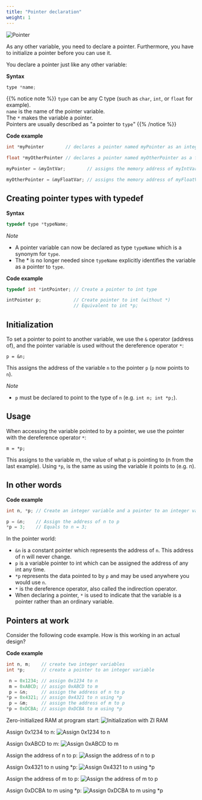 ```yaml
---
title: "Pointer declaration"
weight: 1
---
```


![Pointer](../../img/pointer_intro.png)


As any other variable, you need to declare a pointer. Furthermore, you have to initialize a pointer before you can use it.

You declare a pointer just like any other variable:

**Syntax**

```c
type *name;
```

{{% notice note %}}
`type` can be any C type (such as `char`, `int`, or `float` for example).  
`name` is the name of the pointer variable.  
The `*` makes the variable a pointer.  
Pointers are usually described as "a pointer to `type`"
{{% /notice %}}

**Code example**

```c
int *myPointer        // declares a pointer named myPointer as an integer type

float *myOtherPointer // declares a pointer named myOtherPointer as a float type

myPointer = &myIntVar;        // assigns the memory address of myIntVar to myPointer

myOtherPointer = &myFloatVar; // assigns the memory address of myFloatVar to myOtherPointer
```

## Creating pointer types with typedef

**Syntax**

```c
typedef type *typeName;
```

*Note*

- A pointer variable can now be declared as type `typeName` which is a synonym for `type`.
- The * is no longer needed since `typeName` explicitly identifies the variable as a pointer to `type`.

**Code example**

```c
typedef int *intPointer; // Create a pointer to int type

intPointer p;            // Create pointer to int (without *)
                         // Equivalent to int *p;
```

## Initialization

To set a pointer to point to another variable, we use the `&` operator (address of), and the pointer variable is used
without the dereference operator `*`:

`p = &n;`

This assigns the address of the variable `n` to the pointer `p` (`p` now points to `n`).

*Note*

- `p` must be declared to point to the type of `n` (e.g. `int n; int *p;`).

## Usage

When accessing the variable pointed to by a pointer, we use the pointer with the dereference operator `*`:

`m = *p;`

This assigns to the variable m, the value of what p is pointing to (n from the last example). Using `*p`, is the same as using the variable it points to (e.g. n).

## In other words

**Code example**

```c
int n, *p; // Create an integer variable and a pointer to an integer variable

p = &n;    // Assign the address of n to p
*p = 3;    // Equals to n = 3;
```

In the pointer world:
- `&n` is a constant pointer which represents the address of `n`. This address of n will never change.
- `p` is a variable pointer to int which can be assigned the address of any int any time.
- `*p` represents the data pointed to by `p` and may be used anywhere you would use `n`.
- `*` is the dereference operator, also called the indirection operator.
- When declaring a pointer, `*` is used to indicate that the variable is a pointer rather than an ordinary variable.

## Pointers at work

Consider the following code example. How is this working in an actual design?

**Code example**

```c
int n, m;    // create two integer variables
int *p;      // create a pointer to an integer variable

 n = 0x1234; // assign 0x1234 to n
 m = 0xABCD; // assign 0xABCD to m
 p = &n;     // assign the address of n to p
*p = 0x4321; // assign 0x4321 to n using *p
 p = &m;     // assign the address of m to p
*p = 0xDCBA; // assign 0xDCBA to m using *p
```

Zero-initialized RAM at program start: 
![Initialization with ZI RAM](../../img/pointers_at_work1.png)

Assign 0x1234 to n:
![Assign 0x1234 to n](../../img/pointers_at_work2.png)

Assign 0xABCD to m:
![Assign 0xABCD to m](../../img/pointers_at_work3.png)

Assign the address of n to p:
![Assign the address of n to p](../../img/pointers_at_work4.png)

Assign 0x4321 to n using *p:
![Assign 0x4321 to n using *p](../../img/pointers_at_work5.png)

Assign the address of m to p:
![Assign the address of m to p](../../img/pointers_at_work6.png)

Assign 0xDCBA to m using *p:
![Assign 0xDCBA to m using *p](../../img/pointers_at_work7.png)
